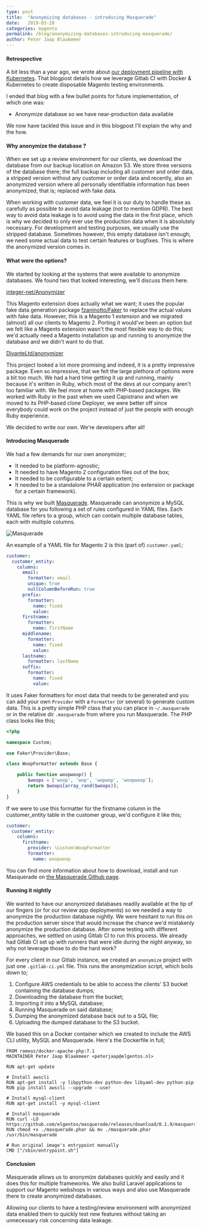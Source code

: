 ```yaml
---
type: post
title:  "Anonymizing databases - introducing Masquerade"
date:   2019-03-28
categories: magento
permalink: /blog/anonymizing-databases-introducing-masquerade/
author: Peter Jaap Blaakmeer
---
```


#### Retrospective

A bit less than a year ago, we wrote about [our deployment pipeline with Kubernetes](/blog/disposable-magento-testing-environments-with-k8s). That blogpost details how we leverage Gitlab CI with Docker & Kubernetes to create disposable Magento testing environments. 

I ended that blog with a few bullet points for future implementation, of which one was:

- Anonymize database so we have near-production data available

We now have tackled this issue and in this blogpost I'll explain the why and the how.

#### Why anonymize the database ?

When we set up a review environment for our clients, we download the database from our backup location on Amazon S3. We store three versions of the database there; the full backup including all customer and order data, a stripped version without any customer or order data and recently, also an anonymized version where all personally identifiable information has been anonymized, that is; replaced with fake data.

When working with customer data, we feel it is our duty to handle these as carefully as possible to avoid data leakage (not to mention GDPR). The best way to avoid data leakage is to avoid using the data in the first place, which is why we decided to only ever use the production data when it is absolutely necessary. For development and testing purposes, we usually use the stripped database. Sometimes however, this empty database isn't enough; we need some actual data to test certain features or bugfixes. This is where the anonymized version comes in.

#### What were the options?

We started by looking at the systems that were available to anonymize databases. We found two that looked interesting, we'll discuss them here.

[integer-net/Anonymizer](https://github.com/integer-net/Anonymizer)

This Magento extension does actually what we want; it uses the popular fake data generation package [fzaninotto/Faker](https://github.com/fzaninotto/Faker) to replace the actual values with fake data. However, this is a Magento 1 extension and we migrated (almost) all our clients to Magento 2. Porting it would've been an option but we felt like a Magento extension wasn't the most flexible way to do this; we'd actually need a Magento installation up and running to anonymize the database and we didn't want to do that.

[DivanteLtd/anonymizer](https://github.com/DivanteLtd/anonymizer)

This project looked a lot more promising and indeed, it is a pretty impressive package. Even so impressive, that we felt the large plethora of options were a bit too much. We had a hard time getting it up and running, mainly because it's written in Ruby, which most of the devs at our company aren't too familiar with. We feel more at home with PHP-based packages. We worked with Ruby in the past when we used Capistrano and when we moved to its PHP-based clone Deployer, we were better off since everybody could work on the project instead of just the people with enough Ruby experience.

We decided to write our own. We're developers after all!

#### Introducing Masquerade

We had a few demands for our own anonymizer;
- It needed to be platform-agnostic;
- It needed to have Magento 2 configuration files out of the box;
- It needed to be configurable to a certain extent;
- It needed to be a standalone PHAR application (no extension or package for a certain framework).

This is why we built [Masquerade](https://github.com/elgentos/masquerade). Masquerade can anonymize a MySQL database for you following a set of rules configured in YAML files. Each YAML file refers to a group, which can contain multiple database tables, each with multiple columns. 

![Masquerade](https://user-images.githubusercontent.com/431360/42574650-30e8d186-851f-11e8-9693-c23b426c43f2.png)

An example of a YAML file for Magento 2 is this (part of) `customer.yaml`;

```yaml
customer:
  customer_entity:
    columns:
      email:
        formatter: email
        unique: true
        nullColumnBeforeRun: true
      prefix:
        formatter:
          name: fixed
          value:
      firstname:
        formatter:
          name: firstName
      middlename:
        formatter:
          name: fixed
          value:
      lastname:
        formatter: lastName
      suffix:
        formatter:
          name: fixed
          value:
```

It uses Faker formatters for most data that needs to be generated and you can add your own `Provider` with a `Formatter` (or several) to generate custom data. This is a pretty simple PHP class that you can place in `~/.masquerade` or in the relative dir `.masquerade` from where you run Masquerade. The PHP class looks like this;

```php
<?php

namespace Custom;

use Faker\Provider\Base;

class WoopFormatter extends Base {

    public function woopwoop() {
        $woops = ['woop', 'wop', 'wopwop', 'woopwoop'];
        return $woops[array_rand($woops)];
    }
}
```

If we were to use this formatter for the firstname column in the customer_entity table in the customer group, we'd configure it like this;

```yaml
customer:
  customer_entity:
    columns:
      firstname:
        provider: \Custom\WoopFormatter
        formatter: 
          name: woopwoop
```

You can find more information about how to download, install and run Masquerade on [the Masquerade Github page](https://github.com/elgentos/masquerade).

#### Running it nightly

We wanted to have our anonymized databases readily available at the tip of our fingers (or for our review app deployments) so we needed a way to anonymize the production database nightly. We were hesitant to run this on the production server since that would increase the chance we'd mistakenly anonymize the production database. After some testing with different approaches, we settled on using Gitlab CI to run this process. We already had Gitlab CI set up with runners that were idle during the night anyway, so why not leverage those to do the hard work?

For every client in our Gitlab instance, we created an `anonymize` project with just one `.gitlab-ci.yml` file. This runs the anonymization script, which boils down to;

1. Configure AWS credentials to be able to access the clients' S3 bucket containing the database dumps;
1. Downloading the database from the bucket;
1. Importing it into a MySQL database;
1. Running Masquerade on said database;
1. Dumping the anonymized database back out to a SQL file;
1. Uploading the dumped database to the S3 bucket.

We based this on a Docker container which we created to include the AWS CLI utility, MySQL and Masquerade. Here's the Dockerfile in full;

```
FROM romeoz/docker-apache-php:7.1
MAINTAINER Peter Jaap Blaakmeer <peterjaap@elgentos.nl>

RUN apt-get update

# Install awscli
RUN apt-get install -y libpython-dev python-dev libyaml-dev python-pip
RUN pip install awscli --upgrade --user

# Install mysql-client
RUN apt-get install -y mysql-client

# Install masquerade
RUN curl -LO https://github.com/elgentos/masquerade/releases/download/0.1.9/masquerade.phar
RUN chmod +x ./masquerade.phar && mv ./masquerade.phar /usr/bin/masquerade

# Run original image's entrypoint manually
CMD ["/sbin/entrypoint.sh"]
```

#### Conclusion

Masquerade allows us to anonymize databases quickly and easily and it does this for multiple frameworks. We also build Laravel applications to support our Magento webshops in various ways and also use Masquerade there to create anonymized databases.

Allowing our clients to have a testing/review environment with anonymized data enabled them to quickly test new features without taking an unnecessary risk concerning data leakage. 